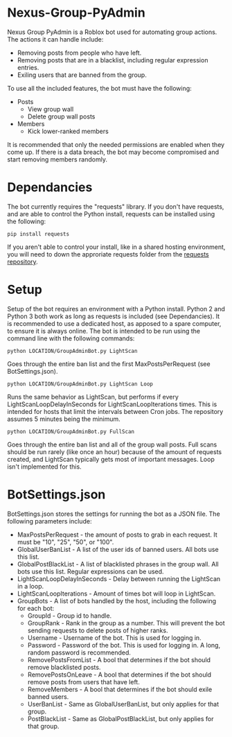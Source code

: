 # Nexus-Group-PyAdmin
Nexus Group PyAdmin is a Roblox bot used for automating group actions. The actions it can handle include:
*  Removing posts from people who have left.
*  Removing posts that are in a blacklist, including regular expression entries.
*  Exiling users that are banned from the group.

To use all the included features, the bot must have the following:
*  Posts
    * View group wall
    * Delete group wall posts
*  Members
    * Kick lower-ranked members

It is recommended that only the needed permissions are enabled when they come up. If there is a data breach, the bot may become compromised and start removing members randomly.

# Dependancies
The bot currently requires the "requests" library. If you don't have requests, and are able to control the Python install, requests can be installed using the following:

```
pip install requests
```

If you aren't able to control your install, like in a shared hosting environment, you will need to down the approriate requests folder from the [requests repository](https://github.com/requests/requests/releases).

# Setup
Setup of the bot requires an environment with a Python install. Python 2 and Python 3 both work as long as requests is included (see Dependancies). It is recommended to use a dedicated host, as apposed to a spare computer, to ensure it is always online. The bot is intended to be run using the command line with the following commands:

```
python LOCATION/GroupAdminBot.py LightScan
```
Goes through the entire ban list and the first MaxPostsPerRequest (see BotSettings.json).

```
python LOCATION/GroupAdminBot.py LightScan Loop
```
Runs the same behavior as LightScan, but performs if every LightScanLoopDelayInSeconds for LightScanLoopIterations times. This is intended for hosts that limit the intervals between Cron jobs. The repository assumes 5 minutes being the minimum.

```
python LOCATION/GroupAdminBot.py FullScan
```
Goes through the entire ban list and all of the group wall posts. Full scans should be run rarely (like once an hour) because of the amount of requests created, and LightScan typically gets most of important messages. Loop isn't implemented for this.

# BotSettings.json
BotSettings.json stores the settings for running the bot as a JSON file. The following parameters include:
*  MaxPostsPerRequest - the amount of posts to grab in each request. It must be "10", "25", "50", or "100".
*  GlobalUserBanList - A list of the user ids of banned users. All bots use this list.
*  GlobalPostBlackList - A list of blacklisted phrases in the group wall. All bots use this list. Regular expressions can be used.
*  LightScanLoopDelayInSeconds - Delay between running the LightScan in a loop.
*  LightScanLoopIterations - Amount of times bot will loop in LightScan.
*  GroupBots - A list of bots handled by the host, including the following for each bot:
    * GroupId - Group id to handle.
    * GroupRank - Rank in the group as a number. This will prevent the bot sending requests to delete posts of higher ranks.
    * Username - Username of the bot. This is used for logging in.
    * Password - Password of the bot. This is used for logging in. A long, random password is recommended.
    * RemovePostsFromList - A bool that determines if the bot should remove blacklisted posts.
    * RemovePostsOnLeave - A bool that determines if the bot should remove posts from users that have left.
    * RemoveMembers - A bool that determines if the bot should exile banned users.
    * UserBanList - Same as GlobalUserBanList, but only applies for that group.
    * PostBlackList - Same as GlobalPostBlackList, but only applies for that group.
